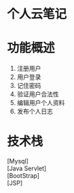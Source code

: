 # 个人云笔记  

# 功能概述
1. 注册用户  
2. 用户登录  
3. 记住密码  
4. 验证用户合法性  
5. 编辑用户个人资料  
6. 发布个人日志  

# 技术栈
[Mysql]  
[Java Servlet]  
[BootStrap]  
[JSP]

